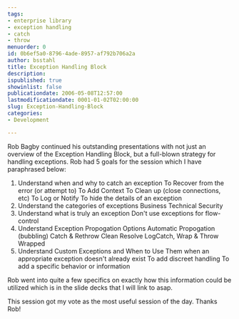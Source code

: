 ```yaml
---
tags:
- enterprise library
- exception handling
- catch
- throw
menuorder: 0
id: 0b6ef5a0-8796-4ade-8957-af792b706a2a
author: bsstahl
title: Exception Handling Block
description: 
ispublished: true
showinlist: false
publicationdate: 2006-05-08T12:57:00
lastmodificationdate: 0001-01-02T02:00:00
slug: Exception-Handling-Block
categories:
- Development

---
```


Rob Bagby continued his outstanding presentations with not just an overview of the Exception Handling Block, but a full-blown strategy for handling exceptions. Rob had 5 goals for the session which I have paraphrased below:

1. Understand when and why to catch an exception To Recover from the error (or attempt to) To Add Context To Clean up (close connections, etc) To Log or Notify To hide the details of an exception
2. Understand the categories of exceptions Business Technical Security
3. Understand what is truly an exception Don't use exceptions for flow-control
4. Understand Exception Propogation Options Automatic Propogation (bubbling) Catch & Rethrow Clean Resolve LogCatch, Wrap & Throw Wrapped
5. Understand Custom Exceptions and When to Use Them
when an appropriate exception doesn't already exist To add discreet handling To add a specific behavior or information 

Rob went into quite a few specifics on exactly how this information could be utilized which is in the slide decks that I will link to asap.

This session got my vote as the most useful session of the day. Thanks Rob!

